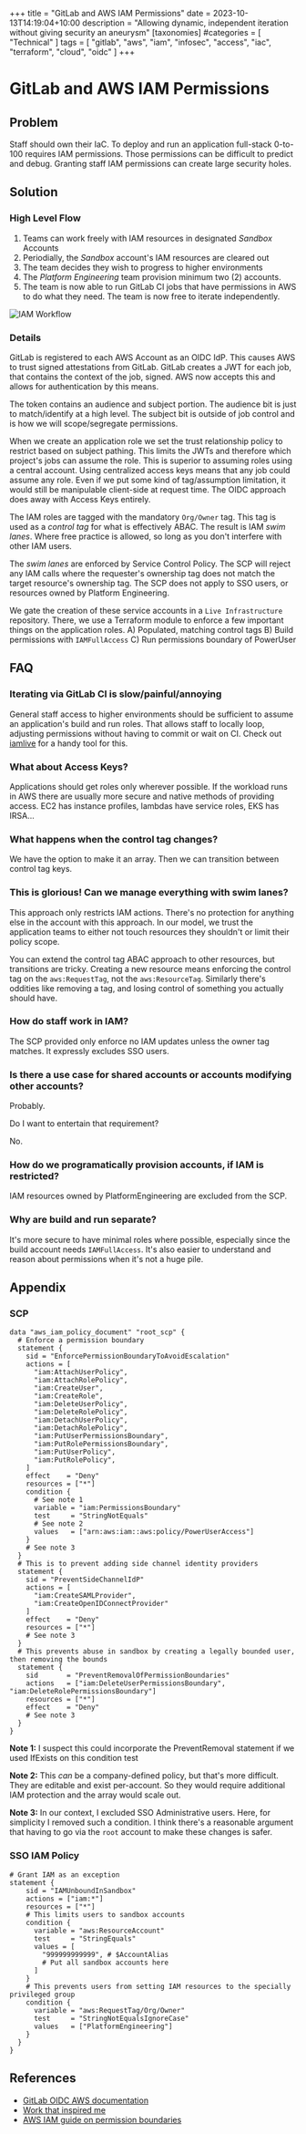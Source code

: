 +++
title = "GitLab and AWS IAM Permissions"
date = 2023-10-13T14:19:04+10:00
description = "Allowing dynamic, independent iteration without giving security an aneurysm"
[taxonomies]
#categories = [ "Technical" ]
tags = [ "gitlab", "aws", "iam", "infosec", "access", "iac", "terraform", "cloud", "oidc" ]
+++

# GitLab and AWS IAM Permissions

## Problem

Staff should own their IaC.
To deploy and run an application full-stack 0-to-100 requires IAM permissions.
Those permissions can be difficult to predict and debug.
Granting staff IAM permissions can create large security holes.

## Solution

### High Level Flow

1. Teams can work freely with IAM resources in designated _Sandbox_ Accounts
1. Periodially, the _Sandbox_ account's IAM resources are cleared out
1. The team decides they wish to progress to higher environments
1. The _Platform Engineering_ team provision minimum two (2) accounts.
1. The team is now able to run GitLab CI jobs that have permissions in AWS to do what they need.
   The team is now free to iterate independently.

![IAM Workflow](gitlab-aws-iam.png)

### Details

GitLab is registered to each AWS Account as an OIDC IdP.
This causes AWS to trust signed attestations from GitLab.
GitLab creates a JWT for each job, that contains the context of the job, signed.
AWS now accepts this and allows for authentication by this means.

The token contains an audience and subject portion.
The audience bit is just to match/identify at a high level.
The subject bit is outside of job control and is how we will scope/segregate permissions.

When we create an application role we set the trust relationship policy to restrict based on subject pathing.
This limits the JWTs and therefore which project's jobs can assume the role.
This is superior to assuming roles using a central account.
Using centralized access keys means that any job could assume any role.
Even if we put some kind of tag/assumption limitation, it would still be manipulable client-side at request time.
The OIDC approach does away with Access Keys entirely.

The IAM roles are tagged with the mandatory `Org/Owner` tag.
This tag is used as a _control tag_ for what is effectively ABAC.
The result is IAM _swim lanes_.
Where free practice is allowed, so long as you don't interfere with other IAM users.

The _swim lanes_ are enforced by Service Control Policy.
The SCP will reject any IAM calls where the requester's ownership tag does not match the target resource's ownership tag.
The SCP does not apply to SSO users, or resources owned by Platform Engineering.

We gate the creation of these service accounts in a `Live Infrastructure` repository.
There, we use a Terraform module to enforce a few important things on the application roles.
A) Populated, matching control tags
B) Build permissions with `IAMFullAccess`
C) Run permissions boundary of PowerUser

## FAQ

### Iterating via GitLab CI is slow/painful/annoying

General staff access to higher environments should be sufficient to assume an application's build and run roles.
That allows staff to locally loop, adjusting permissions without having to commit or wait on CI.
Check out [iamlive](https://github.com/iann0036/iamlive) for a handy tool for this.

### What about Access Keys?

Applications should get roles only wherever possible.
If the workload runs in AWS there are usually more secure and native methods of providing access.
EC2 has instance profiles, lambdas have service roles, EKS has IRSA...

### What happens when the control tag changes?

We have the option to make it an array.
Then we can transition between control tag keys.

### This is glorious! Can we manage everything with swim lanes?

This approach only restricts IAM actions.
There's no protection for anything else in the account with this approach.
In our model, we trust the application teams to either not touch resources they shouldn't or limit their policy scope.

You can extend the control tag ABAC approach to other resources, but transitions are tricky.
Creating a new resource means enforcing the control tag on the `aws:RequestTag`, not the `aws:ResourceTag`.
Similarly there's oddities like removing a tag, and losing control of something you actually should have.

### How do staff work in IAM?

The SCP provided only enforce no IAM updates unless the owner tag matches.
It expressly excludes SSO users.

### Is there a use case for shared accounts or accounts modifying other accounts?

Probably.

Do I want to entertain that requirement?

No.

### How do we programatically provision accounts, if IAM is restricted?

IAM resources owned by PlatformEngineering are excluded from the SCP.

### Why are build and run separate?

It's more secure to have minimal roles where possible, especially since the build account needs `IAMFullAccess`.
It's also easier to understand and reason about permissions when it's not a huge pile.

## Appendix

### SCP

```hcl
data "aws_iam_policy_document" "root_scp" {
  # Enforce a permission boundary
  statement {
    sid = "EnforcePermissionBoundaryToAvoidEscalation"
    actions = [
      "iam:AttachUserPolicy",
      "iam:AttachRolePolicy",
      "iam:CreateUser",
      "iam:CreateRole",
      "iam:DeleteUserPolicy",
      "iam:DeleteRolePolicy",
      "iam:DetachUserPolicy",
      "iam:DetachRolePolicy",
      "iam:PutUserPermissionsBoundary",
      "iam:PutRolePermissionsBoundary",
      "iam:PutUserPolicy",
      "iam:PutRolePolicy",
    ]
    effect    = "Deny"
    resources = ["*"]
    condition {
      # See note 1
      variable = "iam:PermissionsBoundary"
      test     = "StringNotEquals"
      # See note 2
      values   = ["arn:aws:iam::aws:policy/PowerUserAccess"]
    }
    # See note 3
  }
  # This is to prevent adding side channel identity providers
  statement {
    sid = "PreventSideChannelIdP"
    actions = [
      "iam:CreateSAMLProvider",
      "iam:CreateOpenIDConnectProvider"
    ]
    effect    = "Deny"
    resources = ["*"]
    # See note 3
  }
  # This prevents abuse in sandbox by creating a legally bounded user, then removing the bounds
  statement {
    sid       = "PreventRemovalOfPermissionBoundaries"
    actions   = ["iam:DeleteUserPermissionsBoundary", "iam:DeleteRolePermissionsBoundary"]
    resources = ["*"]
    effect    = "Deny"
    # See note 3
  }
}
```

**Note 1:** I suspect this could incorporate the PreventRemoval statement if we used IfExists on this condition test

**Note 2:** This _can_ be a company-defined policy, but that's more difficult.
They are editable and exist per-account.
So they would require additional IAM protection and the array would scale out.

**Note 3:** In our context, I excluded SSO Administrative users.
Here, for simplicity I removed such a condition.
I think there's a reasonable argument that having to go via the `root` account to make these changes is safer.

### SSO IAM Policy

```hcl
# Grant IAM as an exception
statement {
    sid = "IAMUnboundInSandbox"
    actions = ["iam:*"]
    resources = ["*"]
    # This limits users to sandbox accounts
    condition {
      variable = "aws:ResourceAccount"
      test     = "StringEquals"
      values = [
        "999999999999", # $AccountAlias
        # Put all sandbox accounts here
      ]
    }
    # This prevents users from setting IAM resources to the specially privileged group
    condition {
      variable = "aws:RequestTag/Org/Owner"
      test     = "StringNotEqualsIgnoreCase"
      values   = ["PlatformEngineering"]
    }
  }
}
```

## References

- [GitLab OIDC AWS documentation](https://docs.gitlab.com/ee/ci/cloud_services/aws/)
- [Work that inspired me](https://www.island.io/blog/the-true-power-of-aws-tags-how-to-use-abac-at-scale)
- [AWS IAM guide on permission boundaries](https://docs.aws.amazon.com/IAM/latest/UserGuide/access_policies_boundaries.html)
